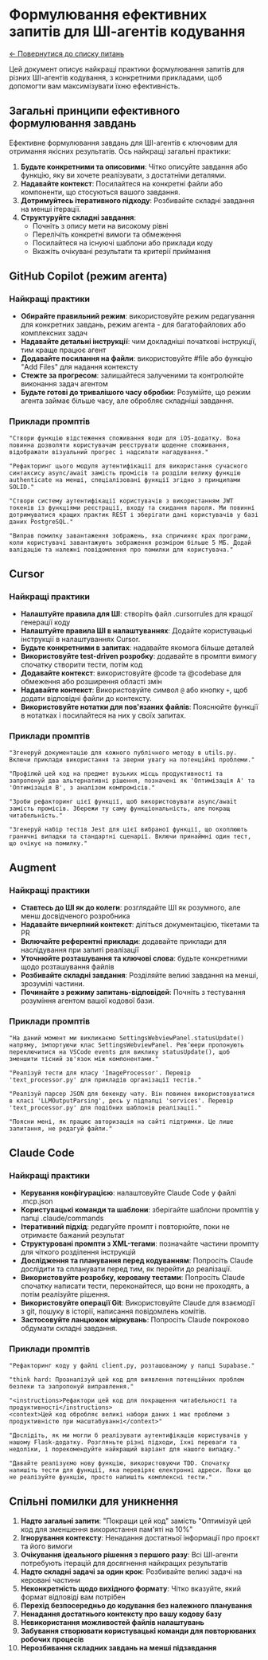 # Формулювання ефективних запитів для ШІ-агентів кодування

[← Повернутися до списку питань](../agents.md)

Цей документ описує найкращі практики формулювання запитів для різних ШІ-агентів кодування, з конкретними прикладами, щоб допомогти вам максимізувати їхню ефективність.

## Загальні принципи ефективного формулювання завдань

Ефективне формулювання завдань для ШІ-агентів є ключовим для отримання якісних результатів. Ось найкращі загальні практики:

1. **Будьте конкретними та описовими**: Чітко описуйте завдання або функцію, яку ви хочете реалізувати, з достатніми деталями.
2. **Надавайте контекст**: Посилайтеся на конкретні файли або компоненти, що стосуються вашого завдання.
3. **Дотримуйтесь ітеративного підходу**: Розбивайте складні завдання на менші ітерації.
4. **Структуруйте складні завдання**: 
   - Почніть з опису мети на високому рівні
   - Перелічіть конкретні вимоги та обмеження
   - Посилайтеся на існуючі шаблони або приклади коду
   - Вкажіть очікувані результати та критерії приймання

## GitHub Copilot (режим агента)

### Найкращі практики
- **Обирайте правильний режим**: використовуйте режим редагування для конкретних завдань, режим агента - для багатофайлових або комплексних задач
- **Надавайте детальні інструкції**: чим докладніші початкові інструкції, тим краще працює агент
- **Додавайте посилання на файли**: використовуйте #file або функцію "Add Files" для надання контексту
- **Стежте за прогресом**: залишайтеся залученими та контролюйте виконання задач агентом
- **Будьте готові до тривалішого часу обробки**: Розумійте, що режим агента займає більше часу, але обробляє складніші завдання.

### Приклади промптів
```
"Створи функцію відстеження споживання води для iOS-додатку. Вона повинна дозволяти користувачам реєструвати щоденне споживання, відображати візуальний прогрес і надсилати нагадування."

"Рефакторинг цього модуля аутентифікації для використання сучасного синтаксису async/await замість промісів та розділи велику функцію authenticate на менші, спеціалізовані функції згідно з принципами SOLID."

"Створи систему аутентифікації користувачів з використанням JWT токенів із функціями реєстрації, входу та скидання пароля. Ми повинні дотримуватися кращих практик REST і зберігати дані користувачів у базі даних PostgreSQL."

"Виправ помилку завантаження зображень, яка спричиняє крах програми, коли користувачі завантажують зображення розміром більше 5 МБ. Додай валідацію та належні повідомлення про помилки для користувача."
```

## Cursor

### Найкращі практики
- **Налаштуйте правила для ШІ**: створіть файл .cursorrules для кращої генерації коду
- **Налаштуйте правила ШІ в налаштуваннях**: Додайте користувацькі інструкції в налаштуваннях Cursor.
- **Будьте конкретними в запитах**: надавайте якомога більше деталей
- **Використовуйте test-driven розробку**: додавайте в промпти вимогу спочатку створити тести, потім код
- **Додавайте контекст**: використовуйте @code та @codebase для обмеження або розширення області змін
- **Надавайте контекст**: Використовуйте символ `@` або кнопку `+`, щоб додати відповідні файли до контексту.
- **Використовуйте нотатки для пов'язаних файлів**: Пояснюйте функції в нотатках і посилайтеся на них у своїх запитах.

### Приклади промптів
```
"Згенеруй документацію для кожного публічного методу в utils.py. Включи приклади використання та зверни увагу на потенційні проблеми."

"Профілюй цей код на предмет вузьких місць продуктивності та запропонуй два альтернативні рішення, позначені як 'Оптимізація A' та 'Оптимізація B', з аналізом компромісів."

"Зроби рефакторинг цієї функції, щоб використовувати async/await замість промісів. Збережи ту саму функціональність, але покращ читабельність."

"Згенеруй набір тестів Jest для цієї вибраної функції, що охоплюють граничні випадки та стандартні сценарії. Включи принаймні один тест, що очікує на помилку."
```

## Augment

### Найкращі практики
- **Ставтесь до ШІ як до колеги**: розглядайте ШІ як розумного, але менш досвідченого розробника
- **Надавайте вичерпний контекст**: діліться документацією, тікетами та PR
- **Включайте референтні приклади**: додавайте приклади для наслідування при запиті реалізації
- **Уточнюйте розташування та ключові слова**: будьте конкретними щодо розташування файлів
- **Розбивайте складні завдання**: Розділяйте великі завдання на менші, зрозумілі частини.
- **Починайте з режиму запитань-відповідей**: Почніть з тестування розуміння агентом вашої кодової бази.

### Приклади промптів
```
"На даний момент ми викликаємо SettingsWebviewPanel.statusUpdate() напряму, імпортуючи клас SettingsWebviewPanel. Ревʼюери пропонують переключитися на VSCode events для виклику statusUpdate(), щоб зменшити тісний зв'язок між компонентами."

"Реалізуй тести для класу 'ImageProcessor'. Перевір 'text_processor.py' для прикладів організації тестів."

"Реалізуй парсер JSON для бекенду чату. Він повинен використовуватися в класі 'LLMOutputParsing', десь у підпапці 'services'. Перевір 'text_processor.py' для подібних шаблонів реалізації."

"Поясни мені, як працює авторизація на сайті підтримки. Це лише запитання, не редагуй файли."
```

## Claude Code

### Найкращі практики
- **Керування конфігурацією**: налаштовуйте Claude Code у файлі .mcp.json
- **Користувацькі команди та шаблони**: зберігайте шаблони промптів у папці .claude/commands
- **Ітеративний підхід**: редагуйте промпт і повторюйте, поки не отримаєте бажаний результат
- **Структуровані промпти з XML-тегами**: позначайте частини промпту для чіткого розділення інструкцій
- **Дослідження та планування перед кодуванням**: Попросіть Claude дослідити та спланувати перед тим, як перейти до реалізації.
- **Використовуйте розробку, керовану тестами**: Попросіть Claude спочатку написати тести, переконайтеся, що вони не проходять, а потім реалізуйте рішення.
- **Використовуйте операції Git**: Використовуйте Claude для взаємодії з git, пошуку в історії, написання повідомлень комітів.
- **Застосовуйте ланцюжок міркувань**: Попросіть Claude покроково обдумати складні завдання.

### Приклади промптів
```
"Рефакторинг коду у файлі client.py, розташованому у папці Supabase."

"think hard: Проаналізуй цей код для виявлення потенційних проблем безпеки та запропонуй виправлення."

"<instructions>Рефактори цей код для покращення читабельності та продуктивності</instructions>
<context>Цей код обробляє великі набори даних і має проблеми з продуктивністю при масштабуванні</context>"

"Дослідіть, як ми могли б реалізувати аутентифікацію користувачів у нашому Flask-додатку. Розгляньте різні підходи, їхні переваги та недоліки, і порекомендуйте найкращий варіант для нашого випадку."

"Давайте реалізуємо нову функцію, використовуючи TDD. Спочатку напишіть тести для функції, яка перевіряє електронні адреси. Поки що не реалізуйте функцію, просто напишіть комплексні тести."
```

## Спільні помилки для уникнення

1. **Надто загальні запити**: "Покращи цей код" замість "Оптимізуй цей код для зменшення використання пам'яті на 10%"
2. **Ігнорування контексту**: Ненадання достатньої інформації про проєкт та його вимоги
3. **Очікування ідеального рішення з першого разу**: Всі ШІ-агенти потребують ітерацій для досягнення найкращих результатів
4. **Надто складні задачі за один крок**: Розбивайте великі задачі на керовані частини
5. **Неконкретність щодо вихідного формату**: Чітко вказуйте, який формат відповіді вам потрібен
6. **Перехід безпосередньо до кодування без належного планування**
7. **Ненадання достатнього контексту про вашу кодову базу**
8. **Невикористання можливостей файлів налаштувань**
9. **Забування створювати користувацькі команди для повторюваних робочих процесів**
10. **Нерозбивання складних завдань на менші підзавдання**